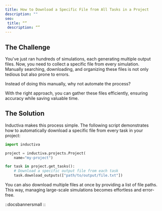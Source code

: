 ```yaml
---
title: How to Download a Specific File from All Tasks in a Project
description: ""
seo:
 title: “”
 description: “”
---
```


## The Challenge  

You've just ran hundreds of simulations, each generating multiple output files.
Now, you need to collect a specific file from every simulation. Manually
searching, downloading, and organizing these files is not only tedious but also
prone to errors.  

Instead of doing this manually, why not automate the process?

With the right approach, you can gather these files efficiently, ensuring
accuracy while saving valuable time.  

## The Solution  

Inductiva makes this process simple. The following script demonstrates how to
automatically download a specific file from every task in your project:  

```python
import inductiva

project = inductiva.projects.Project(
    name="my-project")

for task in project.get_tasks():
    # Download a specific output file from each task
    task.download_outputs(["path/to/output/file.txt"])
```

You can also download multiple files at once by providing a list of file paths.
This way, managing large-scale simulations becomes effortless and error-free.

::docsbannersmall
::
